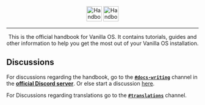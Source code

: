 <div align="center">

<img src="assets/uploads/handbook.png?raw=true#gh-dark-mode-only" alt="Handbook logo in Dark mode" height="40">
<img src="assets/uploads/handbook-mono.png?raw=true#gh-light-mode-only" alt="Handbook logo in Light mode" height="40">

--------------

<p>This is the official handbook for Vanilla OS. It contains tutorials, guides and
other information to help you get the most out of your Vanilla OS installation.</p>
</div>

## Discussions

For discussions regarding the handbook, go to the [**`#docs-writing`**](https://discord.com/channels/1023243680829681704/1035287786330263703) channel in the [**official Discord server**](https://discord.gg/3cD2Q7Ht3S). Or else start a discussion [here](https://github.com/Vanilla-OS/handbook/discussions).

For Discussions regarding translations go to the [**`#translations`**](https://discord.com/channels/1023243680829681704/1037028192583692358) channel.
